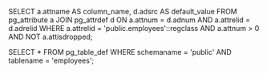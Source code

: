 SELECT 
    a.attname AS column_name,
    d.adsrc AS default_value
FROM 
    pg_attribute a
JOIN 
    pg_attrdef d ON a.attnum = d.adnum AND a.attrelid = d.adrelid
WHERE 
    a.attrelid = 'public.employees'::regclass
    AND a.attnum > 0
    AND NOT a.attisdropped;


SELECT *
FROM pg_table_def
WHERE schemaname = 'public' AND tablename = 'employees';

